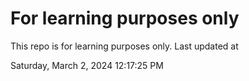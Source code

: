 # For learning purposes only
This repo is for learning purposes only.
Last updated at

Saturday, March 2, 2024 12:17:25 PM

